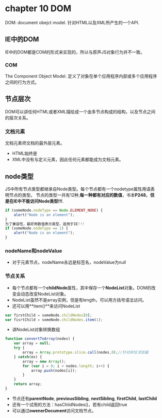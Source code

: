# chapter 10 DOM
DOM: document obejct model.
针对HTML以及XML所产生的一个API.

## IE中的DOM
IE中的DOM都是COM的形式来实现的，所以与原声JS对象行为并不一致。
### COM
The Component Object Model. 定义了对象在单个应用程序内部或多个应用程序之间的行为方式。

## 节点层次
DOM可以讲任何HTML或者XML描绘成一个由多节点构成的结构，以及节点之间的层次关系。
### 文档元素
文档元素师文档的最外层元素。
* HTML始终是<html>
* XML中没有与定义元素，因此任何元素都能成为文档元素。

## node类型
JS中所有节点类型都继承自Node类型。每个节点都有一个nodetype属性用语表明节点的类型。
节点的类型一共有12种,**每一种都有对应的数值**，书本**P248**。**但是在IE中不能访问Node类型!!!**.
```JavaScript
if (someNode.nodeType == Node.ELEMENT_NODE) {
    alert("Node is an element");
}
为了兼容性，最好用数值表示类型，适用于IE!!!
if (someNode.nodeType == 1) {
    alert("Node is an element");
}
```
### nodeName和nodeValue
* 对于元素节点，nodeName永远是标签名，nodeValue为null

### 节点关系
* 每个节点都有一个**childNode**属性，其中保存一个**NodeList**对象。DOM的改变会动态改变NodeList对象。
* NodeList虽然不是array实例，但是有length，可以用方括号语法访问。
* 还可以用**item()**来访问NodeList
```JavaScript
var firstChild = someNode.childNodes[0];
var fisrtChild = someNode.childNodes.item(1);
```
* 讲NodeList对象转换数组
```JavaScript
function convertToArray(nodes) {
    var array = null;
    try {
        array = Array.prototype.slice.call(nodes,0);//针对非IE浏览器
    } catch(ex) {
        array = new Array();
        for (var i = 0; i < nodes.length; i++) {
            array.push(nodes[i]);
        }
    }
    return array;
}
```
* 节点还有**parentNode**, **previousSibling**, **nextSibling**, **firstChild**, **lastChild**
* 还有一个试用的方法：hasChildNodes()，若有child返回true
* 可以通过**owenerDocument**访问文档节点。


